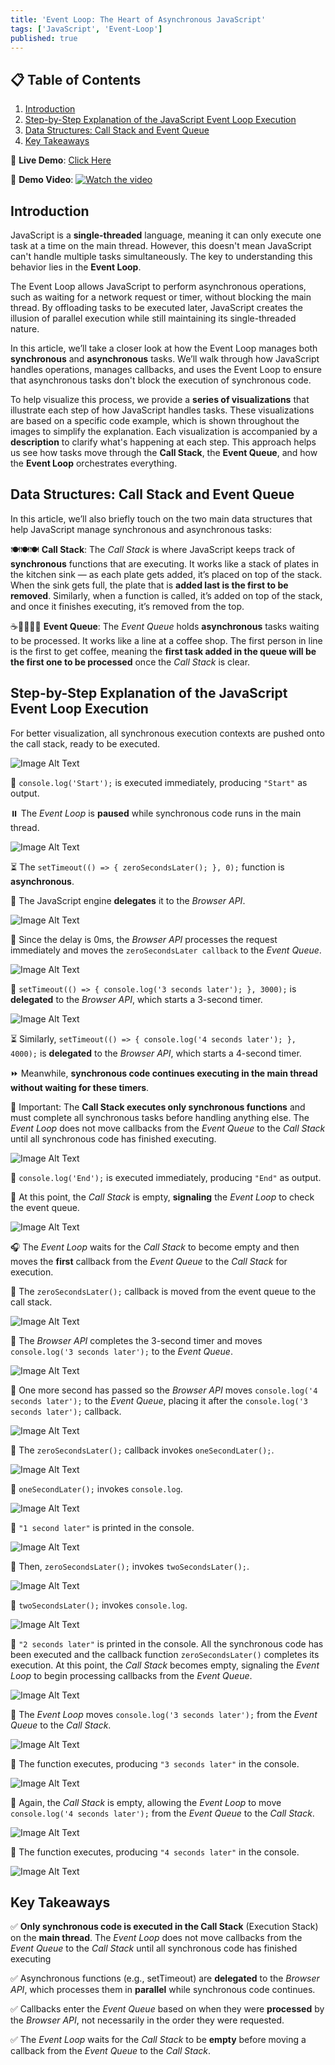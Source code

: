 ```yaml
---
title: 'Event Loop: The Heart of Asynchronous JavaScript'
tags: ['JavaScript', 'Event-Loop']
published: true
---
```


## 📋 Table of Contents

1. [Introduction](#introduction)
2. [Step-by-Step Explanation of the JavaScript Event Loop Execution](#step-by-step-explanation-of-the-javascript-event-loop-execution)
3. [Data Structures: Call Stack and Event Queue](#data-structures-call-stack-and-event-queue)
4. [Key Takeaways](#key-takeaways)

🔗 **Live Demo**: [Click Here](https://beatrisilieva.github.io/event-loop)

🎥 **Demo Video**:
[![Watch the video](https://img.youtube.com/vi/LX0Mky7DvFc/maxresdefault.jpg)](https://www.youtube.com/watch?v=LX0Mky7DvFc)

## Introduction

JavaScript is a **single-threaded** language, meaning it can only execute one task at a time on the main thread. However, this doesn't mean JavaScript can't handle multiple tasks simultaneously. The key to understanding this behavior lies in the **Event Loop**.

The Event Loop allows JavaScript to perform asynchronous operations, such as waiting for a network request or timer, without blocking the main thread. By offloading tasks to be executed later, JavaScript creates the illusion of parallel execution while still maintaining its single-threaded nature.

In this article, we’ll take a closer look at how the Event Loop manages both **synchronous** and **asynchronous** tasks. We’ll walk through how JavaScript handles operations, manages callbacks, and uses the Event Loop to ensure that asynchronous tasks don't block the execution of synchronous code.

To help visualize this process, we provide a **series of visualizations** that illustrate each step of how JavaScript handles tasks. These visualizations are based on a specific code example, which is shown throughout the images to simplify the explanation. Each visualization is accompanied by a **description** to clarify what's happening at each step. This approach helps us see how tasks move through the **Call Stack**, the **Event Queue**, and how the **Event Loop** orchestrates everything.

## Data Structures: Call Stack and Event Queue

In this article, we’ll also briefly touch on the two main data structures that help JavaScript manage synchronous and asynchronous tasks:

🍽️🍽️🍽️ **Call Stack**: The _Call Stack_ is where JavaScript keeps track of **synchronous** functions that are executing. It works like a stack of plates in the kitchen sink — as each plate gets added, it’s placed on top of the stack. When the sink gets full, the plate that is **added last is the first to be removed**. Similarly, when a function is called, it’s added on top of the stack, and once it finishes executing, it’s removed from the top.

☕🚶‍♂️🚶‍♀️ **Event Queue**: The _Event Queue_ holds **asynchronous** tasks waiting to be processed. It works like a line at a coffee shop. The first person in line is the first to get coffee, meaning the **first task added in the queue will be the first one to be processed** once the _Call Stack_ is clear.

## Step-by-Step Explanation of the JavaScript Event Loop Execution

For better visualization, all synchronous execution contexts are pushed onto the call stack, ready to be executed.

![Image Alt Text](https://res.cloudinary.com/deztgvefu/image/upload/v1742224154/event-loop-images/1_sx5d55.png)

🚀 `console.log('Start');` is executed immediately, producing `"Start"` as output.

⏸️ The _Event Loop_ is **paused** while synchronous code runs in the main thread.

![Image Alt Text](https://res.cloudinary.com/deztgvefu/image/upload/v1742224154/event-loop-images/2_lrd6xk.png)

⏳ The `setTimeout(() => { zeroSecondsLater(); }, 0);` function is **asynchronous**.

🔄 The JavaScript engine **delegates** it to the _Browser API_.

![Image Alt Text](https://res.cloudinary.com/deztgvefu/image/upload/v1742224155/event-loop-images/3_k4gghd.png)

📩 Since the delay is 0ms, the _Browser API_ processes the request immediately and moves the `zeroSecondsLater callback` to the _Event Queue_.

![Image Alt Text](https://res.cloudinary.com/deztgvefu/image/upload/v1742224154/event-loop-images/4_skuq3q.png)

🔄 `setTimeout(() => { console.log('3 seconds later'); }, 3000);` is **delegated** to the _Browser API_, which starts a 3-second timer.

![Image Alt Text](https://res.cloudinary.com/deztgvefu/image/upload/v1742224153/event-loop-images/6_etrcce.png)

⏳ Similarly, `setTimeout(() => { console.log('4 seconds later'); }, 4000);` is **delegated** to the _Browser API_, which starts a 4-second timer.

⏩ Meanwhile, **synchronous code continues executing in the main thread without waiting for these timers**.

🛑 Important: The **Call Stack executes only synchronous functions** and must complete all synchronous tasks before handling anything else. The _Event Loop_ does not move callbacks from the _Event Queue_ to the _Call Stack_ until all synchronous code has finished executing.

![Image Alt Text](https://res.cloudinary.com/deztgvefu/image/upload/v1742224154/event-loop-images/7_o4fli9.png)

🚀 `console.log('End');` is executed immediately, producing `"End"` as output.

👀 At this point, the _Call Stack_ is empty, **signaling** the _Event Loop_ to check the event queue.

![Image Alt Text](https://res.cloudinary.com/deztgvefu/image/upload/v1742224151/event-loop-images/8_r4vfdp.png)

🎧 The _Event Loop_ waits for the _Call Stack_ to become empty and then moves the **first** callback from the _Event Queue_ to the _Call Stack_ for execution.

🔁 The `zeroSecondsLater();` callback is moved from the event queue to the call stack.

![Image Alt Text](https://res.cloudinary.com/deztgvefu/image/upload/v1742224152/event-loop-images/9_nnfwai.png)

📩 The _Browser API_ completes the 3-second timer and moves `console.log('3 seconds later');` to the _Event Queue_.

![Image Alt Text](https://res.cloudinary.com/deztgvefu/image/upload/v1742224153/event-loop-images/10_qgrxos.png)

📩 One more second has passed so the _Browser API_ moves `console.log('4 seconds later');` to the _Event Queue_, placing it after the `console.log('3 seconds later');` callback.

![Image Alt Text](https://res.cloudinary.com/deztgvefu/image/upload/v1742224153/event-loop-images/11_al93ze.png)

🔄 The `zeroSecondsLater();` callback invokes `oneSecondLater();`.

![Image Alt Text](https://res.cloudinary.com/deztgvefu/image/upload/v1742224152/event-loop-images/12_ipmhxg.png)

🔄 `oneSecondLater();` invokes `console.log`.

![Image Alt Text](https://res.cloudinary.com/deztgvefu/image/upload/v1742224152/event-loop-images/13_zuznvb.png)

💬 `"1 second later"` is printed in the console.

![Image Alt Text](https://res.cloudinary.com/deztgvefu/image/upload/v1742224151/event-loop-images/14_drg4vo.png)

🔄 Then, `zeroSecondsLater();` invokes `twoSecondsLater();`.

![Image Alt Text](https://res.cloudinary.com/deztgvefu/image/upload/v1742224151/event-loop-images/15_rz6tzh.png)

🔄 `twoSecondsLater();` invokes `console.log`.

![Image Alt Text](https://res.cloudinary.com/deztgvefu/image/upload/v1742224152/event-loop-images/16_cm8vs9.png)

💬 `"2 seconds later"` is printed in the console. All the synchronous code has been executed and the callback function `zeroSecondsLater()` completes its execution. At this point, the _Call Stack_ becomes empty, signaling the _Event Loop_ to begin processing callbacks from the _Event Queue_.

![Image Alt Text](https://res.cloudinary.com/deztgvefu/image/upload/v1742224152/event-loop-images/17_h9uu0b.png)

👀 The _Event Loop_ moves `console.log('3 seconds later');` from the _Event Queue_ to the _Call Stack_.

![Image Alt Text](https://res.cloudinary.com/deztgvefu/image/upload/v1742224154/event-loop-images/18_mwlxl3.png)

🚀 The function executes, producing `"3 seconds later"` in the console.

![Image Alt Text](https://res.cloudinary.com/deztgvefu/image/upload/v1742224153/event-loop-images/19_tc0tsh.png)

👀 Again, the _Call Stack_ is empty, allowing the _Event Loop_ to move `console.log('4 seconds later');` from the _Event Queue_ to the _Call Stack_.

![Image Alt Text](https://res.cloudinary.com/deztgvefu/image/upload/v1742224152/event-loop-images/20_k6tata.png)

🚀 The function executes, producing `"4 seconds later"` in the console.

![Image Alt Text](https://res.cloudinary.com/deztgvefu/image/upload/v1742224153/event-loop-images/21_lrn5kk.png)

## Key Takeaways

✅ **Only synchronous code is executed in the Call Stack** (Execution Stack) on the **main thread**. The _Event Loop_ does not move callbacks from the _Event Queue_ to the _Call Stack_ until all synchronous code has finished executing

✅ Asynchronous functions (e.g., setTimeout) are **delegated** to the _Browser API_, which processes them in **parallel** while synchronous code continues.

✅ Callbacks enter the _Event Queue_ based on when they were **processed** by the _Browser API_, not necessarily in the order they were requested.

✅ The _Event Loop_ waits for the _Call Stack_ to be **empty** before moving a callback from the _Event Queue_ to the _Call Stack_.
